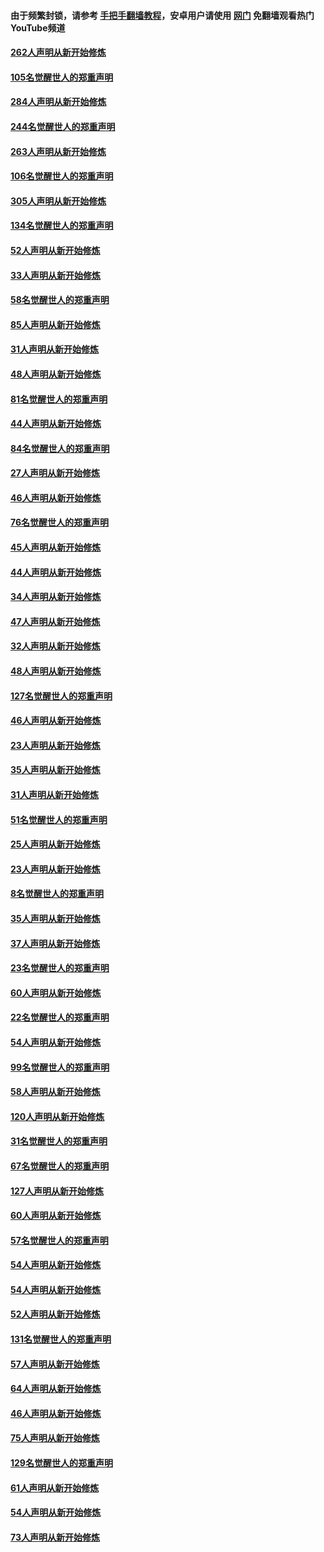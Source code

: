 #### 由于频繁封锁，请参考 [手把手翻墙教程](https://github.com/gfw-breaker/guides/wiki/)，安卓用户请使用 [网门](https://github.com/gfw-breaker/nogfw/blob/master/dl.md?t=04112001) 免翻墙观看热门YouTube频道 

#### [262人声明从新开始修炼](../pages/91/423004.md?t=04112001) 

#### [105名觉醒世人的郑重声明](../pages/91/423003.md?t=04112001) 

#### [284人声明从新开始修炼](../pages/91/422707.md?t=04112001) 

#### [244名觉醒世人的郑重声明](../pages/91/422706.md?t=04112001) 

#### [263人声明从新开始修炼](../pages/91/422553.md?t=04112001) 

#### [106名觉醒世人的郑重声明](../pages/91/422552.md?t=04112001) 

#### [305人声明从新开始修炼](../pages/91/422153.md?t=04112001) 

#### [134名觉醒世人的郑重声明](../pages/91/422152.md?t=04112001) 

#### [52人声明从新开始修炼](../pages/91/421846.md?t=04112001) 

#### [33人声明从新开始修炼](../pages/91/421804.md?t=04112001) 

#### [58名觉醒世人的郑重声明](../pages/91/421845.md?t=04112001) 

#### [85人声明从新开始修炼](../pages/91/421769.md?t=04112001) 

#### [31人声明从新开始修炼](../pages/91/421763.md?t=04112001) 

#### [48人声明从新开始修炼](../pages/91/421605.md?t=04112001) 

#### [81名觉醒世人的郑重声明](../pages/91/421656.md?t=04112001) 

#### [44人声明从新开始修炼](../pages/91/421544.md?t=04112001) 

#### [84名觉醒世人的郑重声明](../pages/91/421543.md?t=04112001) 

#### [27人声明从新开始修炼](../pages/91/421465.md?t=04112001) 

#### [46人声明从新开始修炼](../pages/91/421454.md?t=04112001) 

#### [76名觉醒世人的郑重声明](../pages/91/421453.md?t=04112001) 

#### [45人声明从新开始修炼](../pages/91/421452.md?t=04112001) 

#### [44人声明从新开始修炼](../pages/91/421422.md?t=04112001) 

#### [34人声明从新开始修炼](../pages/91/421322.md?t=04112001) 

#### [47人声明从新开始修炼](../pages/91/421264.md?t=04112001) 

#### [32人声明从新开始修炼](../pages/91/421225.md?t=04112001) 

#### [48人声明从新开始修炼](../pages/91/421202.md?t=04112001) 

#### [127名觉醒世人的郑重声明](../pages/91/421224.md?t=04112001) 

#### [46人声明从新开始修炼](../pages/91/421203.md?t=04112001) 

#### [23人声明从新开始修炼](../pages/91/421138.md?t=04112001) 

#### [35人声明从新开始修炼](../pages/91/421122.md?t=04112001) 

#### [31人声明从新开始修炼](../pages/91/421081.md?t=04112001) 

#### [51名觉醒世人的郑重声明](../pages/91/421080.md?t=04112001) 

#### [25人声明从新开始修炼](../pages/91/421020.md?t=04112001) 

#### [23人声明从新开始修炼](../pages/91/420884.md?t=04112001) 

#### [8名觉醒世人的郑重声明](../pages/91/420883.md?t=04112001) 

#### [35人声明从新开始修炼](../pages/91/420809.md?t=04112001) 

#### [37人声明从新开始修炼](../pages/91/420766.md?t=04112001) 

#### [23名觉醒世人的郑重声明](../pages/91/420765.md?t=04112001) 

#### [60人声明从新开始修炼](../pages/91/420727.md?t=04112001) 

#### [22名觉醒世人的郑重声明](../pages/91/420726.md?t=04112001) 

#### [54人声明从新开始修炼](../pages/91/420529.md?t=04112001) 

#### [99名觉醒世人的郑重声明](../pages/91/420528.md?t=04112001) 

#### [58人声明从新开始修炼](../pages/91/420198.md?t=04112001) 

#### [120人声明从新开始修炼](../pages/91/420141.md?t=04112001) 

#### [31名觉醒世人的郑重声明](../pages/91/420197.md?t=04112001) 

#### [67名觉醒世人的郑重声明](../pages/91/420140.md?t=04112001) 

#### [127人声明从新开始修炼](../pages/91/420082.md?t=04112001) 

#### [60人声明从新开始修炼](../pages/91/420081.md?t=04112001) 

#### [57名觉醒世人的郑重声明](../pages/91/420080.md?t=04112001) 

#### [54人声明从新开始修炼](../pages/91/419533.md?t=04112001) 

#### [54人声明从新开始修炼](../pages/91/419532.md?t=04112001) 

#### [52人声明从新开始修炼](../pages/91/419531.md?t=04112001) 

#### [131名觉醒世人的郑重声明](../pages/91/419530.md?t=04112001) 

#### [57人声明从新开始修炼](../pages/91/419430.md?t=04112001) 

#### [64人声明从新开始修炼](../pages/91/419429.md?t=04112001) 

#### [46人声明从新开始修炼](../pages/91/419428.md?t=04112001) 

#### [75人声明从新开始修炼](../pages/91/419427.md?t=04112001) 

#### [129名觉醒世人的郑重声明](../pages/91/419426.md?t=04112001) 

#### [61人声明从新开始修炼](../pages/91/419198.md?t=04112001) 

#### [54人声明从新开始修炼](../pages/91/419197.md?t=04112001) 

#### [73人声明从新开始修炼](../pages/91/419196.md?t=04112001) 

